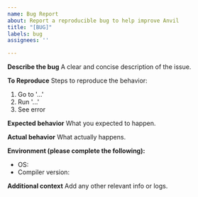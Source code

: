 ```yaml
---
name: Bug Report
about: Report a reproducible bug to help improve Anvil
title: "[BUG]"
labels: bug
assignees: ''

---
```


**Describe the bug**
A clear and concise description of the issue.

**To Reproduce**
Steps to reproduce the behavior:
1. Go to '...'
2. Run '...'
3. See error

**Expected behavior**
What you expected to happen.

**Actual behavior**
What actually happens.

**Environment (please complete the following):**
- OS:
- Compiler version:

**Additional context**
Add any other relevant info or logs.
